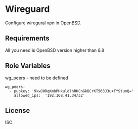 Wireguard
=========

Configure wiregural vpn in OpenBSD.

Requirements
------------

All you need is OpenBSD version higher than 6.8

Role Variables
--------------
wg_peers - need to be defined

    wg_peers:
      - pubkey: '9kwJORqKmbPHkuldlhRHCnGkBCrKT563J3u+TYStumQ='
        allowed_ips:  '192.168.41.34/32'

License
-------

ISC
